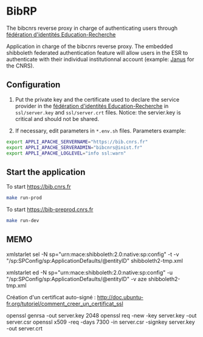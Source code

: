 # BibRP

The bibcnrs reverse proxy in charge of authenticating users through [fédération d'identités Education-Recherche](https://federation.renater.fr/registry?action=get_all)


Application in charge of the bibcnrs reverse proxy. The embedded shibboleth federated  authentication feature will allow users in the ESR to authenticate with their individual institutionnal account (example: [Janus](https://janus.cnrs.fr) for the CNRS).

## Configuration

1) Put the private key and the certificate used to declare the service provider in the [fédération d'identités Education-Recherche](https://federation.renater.fr/registry?action=get_all) in ``ssl/server.key`` and ``ssl/server.crt`` files.
Notice: the servier.key is critical and should not be shared.

2) If necessary, edit parameters in ``*.env.sh`` files.
Parameters example:
```bash
export APPLI_APACHE_SERVERNAME="https://bib.cnrs.fr"
export APPLI_APACHE_SERVERADMIN="bibcnrs@inist.fr"
export APPLI_APACHE_LOGLEVEL="info ssl:warn"
```

## Start the application

To start https://bib.cnrs.fr
```bash
make run-prod
```

To start https://bib-preprod.cnrs.fr
```bash
make run-dev
```

## MEMO

xmlstarlet sel -N sp="urn:mace:shibboleth:2.0:native:sp:config" -t -v "/sp:SPConfig/sp:ApplicationDefaults/@entityID" shibboleth2-tmp.xml

xmlstarlet ed -N sp="urn:mace:shibboleth:2.0:native:sp:config" -u "/sp:SPConfig/sp:ApplicationDefaults/@entityID" -v aze shibboleth2-tmp.xml

Création d'un certificat auto-signé :
http://doc.ubuntu-fr.org/tutoriel/comment_creer_un_certificat_ssl

openssl genrsa -out server.key 2048
openssl req -new -key server.key -out server.csr
openssl x509 -req -days 7300 -in server.csr -signkey server.key -out server.crt
